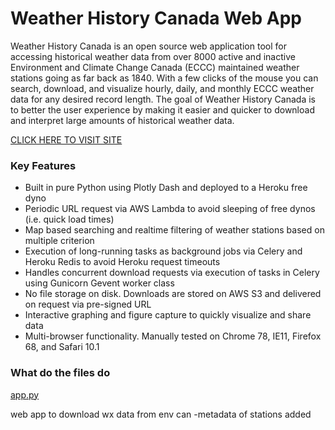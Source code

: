# Weather History Canada Web App

Weather History Canada is an open source web application tool for accessing historical 
weather data from over 8000 active and inactive Environment and Climate Change Canada 
(ECCC) maintained weather stations going as far back as 1840. With a few clicks of the 
mouse you can search, download, and visualize hourly, daily, and monthly ECCC weather data 
for any desired record length. The goal of Weather History Canada is to better the user 
experience by making it easier and quicker to download and interpret large amounts of 
historical weather data. 


[CLICK HERE TO VISIT SITE](http://www.weatherhistorycanada.com)

### Key Features
 
- Built in pure Python using Plotly Dash and deployed to a Heroku free dyno
- Periodic URL request via AWS Lambda to avoid sleeping of free dynos (i.e. quick load times)
- Map based searching and realtime filtering of weather stations based on multiple
criterion
- Execution of long-running tasks as background jobs via Celery and Heroku Redis to avoid 
Heroku request timeouts 
- Handles concurrent download requests via execution of tasks in Celery using Gunicorn 
Gevent worker class
- No file storage on disk. Downloads are stored on AWS S3 and delivered on request via
pre-signed URL
- Interactive graphing and figure capture to quickly visualize and share data
- Multi-browser functionality. Manually tested on Chrome 78, IE11, Firefox 68, and Safari 
10.1


### What do the files do

[app.py](https://github.com/david-hurley/env-can-wx-app/blob/master/app.py)




web app to download wx data from env can
-metadata of stations added
